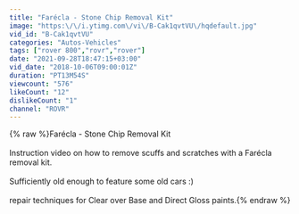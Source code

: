 ```yaml
---
title: "Farécla - Stone Chip Removal Kit"
image: "https:\/\/i.ytimg.com\/vi\/B-Cak1qvtVU\/hqdefault.jpg"
vid_id: "B-Cak1qvtVU"
categories: "Autos-Vehicles"
tags: ["rover 800","rovr","rover"]
date: "2021-09-28T18:47:15+03:00"
vid_date: "2018-10-06T09:00:01Z"
duration: "PT13M54S"
viewcount: "576"
likeCount: "12"
dislikeCount: "1"
channel: "ROVR"
---
```

{% raw %}Farécla - Stone Chip Removal Kit<br /><br />Instruction video on how to remove scuffs and scratches with a Farécla removal kit.<br /><br />Sufficiently old enough to feature some old cars :)<br /><br />repair techniques for Clear over Base and Direct Gloss paints.{% endraw %}
